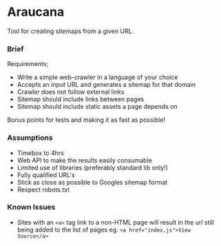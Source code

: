 # Araucana

Tool for creating sitemaps from a given URL.

### Brief

Requirements;

* Write a simple web-crawler in a language of your choice
* Accepts an input URL and generates a sitemap for that domain
* Crawler does not follow external links
* Sitemap should include links between pages
* Sitemap should include static assets a page depends on

Bonus points for tests and making it as fast as possible!

### Assumptions

* Timebox to 4hrs
* Web API to make the results easily consumable
* Limited use of libraries (preferably standard lib only!)
* Fully qualified URL's
* Stick as close as possible to Googles sitemap format
* Respect robots.txt

### Known Issues

* Sites with an `<a>` tag link to a non-HTML page will result in the url still being added to the list of pages eg. `<a href="index.js">View Source</a>`
